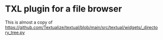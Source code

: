 # TXL plugin for a file browser

This is almost a copy of https://github.com/Textualize/textual/blob/main/src/textual/widgets/_directory_tree.py
